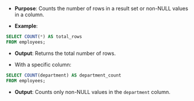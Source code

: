 - **Purpose**: Counts the number of rows in a result set or non-NULL values in a column.

- **Example**:

```sql
SELECT COUNT(*) AS total_rows
FROM employees;
```

- **Output**: Returns the total number of rows.

- With a specific column:

```sql
SELECT COUNT(department) AS department_count
FROM employees;
```

- **Output**: Counts only non-NULL values in the `department` column.
